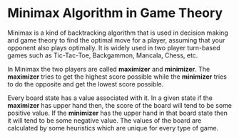 # Minimax Algorithm in Game Theory
Minimax is a kind of backtracking algorithm that is used in decision making and game theory to find the optimal move for a player, assuming that your opponent also plays optimally. It is widely used in two player turn-based games such as Tic-Tac-Toe, Backgammon, Mancala, Chess, etc.

In Minimax the two players are called **maximizer** and **minimizer**. The **maximizer** tries to get the highest score possible while the **minimizer** tries to do the opposite and get the lowest score possible.

Every board state has a value associated with it. In a given state if the **maximizer** has upper hand then, the score of the board will tend to be some positive value. If the **minimizer** has the upper hand in that board state then it will tend to be some negative value. The values of the board are calculated by some heuristics which are unique for every type of game.
